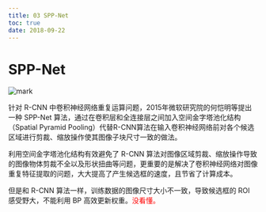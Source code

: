 ```yaml
---
title: 03 SPP-Net
toc: true
date: 2018-09-22
---
```

# SPP-Net

![mark](http://pacdb2bfr.bkt.clouddn.com/blog/image/180922/3kHB0m7kdB.png?imageslim)


针对 R-CNN 中卷积神经网络重复运算问题，2015年微软研究院的何恺明等提出一种 SPP-Net 算法，通过在卷积层和全连接层之间加入空间金字塔池化结构（Spatial Pyramid Pooling）代替R-CNN算法在输入卷积神经网络前对各个候选区域进行剪裁、缩放操作使其图像子块尺寸一致的做法。


利用空间金字塔池化结构有效避免了 R-CNN 算法对图像区域剪裁、缩放操作导致的图像物体剪裁不全以及形状扭曲等问题，更重要的是解决了卷积神经网络对图像重复特征提取的问题，大大提高了产生候选框的速度，且节省了计算成本。

但是和 R-CNN 算法一样，训练数据的图像尺寸大小不一致，导致候选框的 ROI 感受野大，不能利用 BP 高效更新权重。<span style="color:red;">没看懂。</span>

